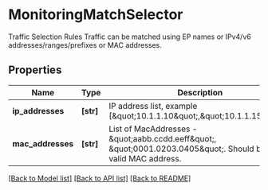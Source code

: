 # MonitoringMatchSelector

Traffic Selection Rules Traffic can be matched using EP names or IPv4/v6 addresses/ranges/prefixes or MAC addresses.
## Properties
Name | Type | Description | Notes
------------ | ------------- | ------------- | -------------
**ip_addresses** | **[str]** | IP address list, example [\&quot;10.1.1.10\&quot;,\&quot;10.1.1.15\&quot;]. | [optional] 
**mac_addresses** | **[str]** | List of MacAddresses - \&quot;aabb.ccdd.eeff\&quot;, \&quot;0001.0203.0405\&quot;. Should be a valid MAC address. | [optional] 

[[Back to Model list]](../README.md#documentation-for-models) [[Back to API list]](../README.md#documentation-for-api-endpoints) [[Back to README]](../README.md)


